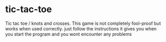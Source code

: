 # tic-tac-toe
Tic tac toe / knots and crosses. This game is not completely fool-proof but works when used correctly. just follow the instructions it gives you when you start the program and you wont encounter any problems
